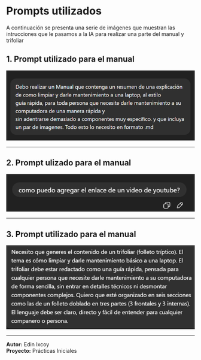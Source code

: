 # Prompts utilizados

A continuación se presenta una serie de imágenes que muestran las intrucciones que le pasamos a la IA para realizar una parte del manual y trifoliar


## 1. Prompt utilizado para el manual

![](Prompt1.png)

---

## 2. Prompt ulizado para el manual

![](Prompt2.png)

---

## 3. Prompt utilizado para el manual

![](Prompt3.png)

---

**Autor:** Edin Ixcoy  
**Proyecto:** Prácticas Iniciales 
